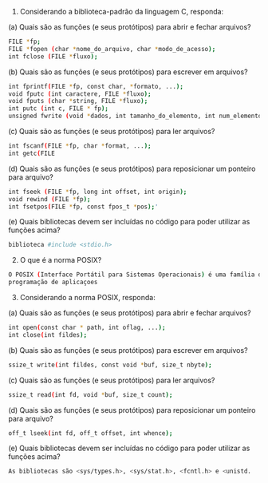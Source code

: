 1. Considerando a biblioteca-padrão da linguagem C, responda:

(a) Quais são as funções (e seus protótipos) para abrir e fechar arquivos?


```bash
FILE *fp;   
FILE *fopen (char *nome_do_arquivo, char *modo_de_acesso);
int fclose (FILE *fluxo);

```

(b) Quais são as funções (e seus protótipos) para escrever em arquivos?

```bash
int fprintf(FILE *fp, const char, *formato, ...);
void fputc (int caractere, FILE *fluxo);
void fputs (char *string, FILE *fluxo);
int putc (int c, FILE * fp);
unsigned fwrite (void *dados, int tamanho_do_elemento, int num_elementos, FILE *fluxo);
```

(c) Quais são as funções (e seus protótipos) para ler arquivos?

```bash
int fscanf(FILE *fp, char *format, ...); 
int getc(FILE

```

(d) Quais são as funções (e seus protótipos) para reposicionar um ponteiro para arquivo?

```bash
int fseek (FILE *fp, long int offset, int origin);
void rewind (FILE *fp);
int fsetpos(FILE *fp, const fpos_t *pos);'
```

(e) Quais bibliotecas devem ser incluídas no código para poder utilizar as funções acima?

```bash
biblioteca #include <stdio.h>
```

2. O que é a norma POSIX?

```bash
O POSIX (Interface Portátil para Sistemas Operacionais) é uma família de padrões especificados pelo IEEE para manter a compabtibilidade entre sistemas operacionais. Aonde são definidos vários aspectos como interface para
programação de aplicaçoes
```

3. Considerando a norma POSIX, responda:

(a) Quais são as funções (e seus protótipos) para abrir e fechar arquivos?

```bash
int open(const char * path, int oflag, ...);
int close(int fildes);
```

(b) Quais são as funções (e seus protótipos) para escrever em arquivos?

```bash
ssize_t write(int fildes, const void *buf, size_t nbyte);
```

(c) Quais são as funções (e seus protótipos) para ler arquivos?

```bash
ssize_t read(int fd, void *buf, size_t count);
```

(d) Quais são as funções (e seus protótipos) para reposicionar um ponteiro para arquivo?

```bash
off_t lseek(int fd, off_t offset, int whence);
```

(e) Quais bibliotecas devem ser incluídas no código para poder utilizar as funções acima?

```bash
As bibliotecas são <sys/types.h>, <sys/stat.h>, <fcntl.h> e <unistd.
```
